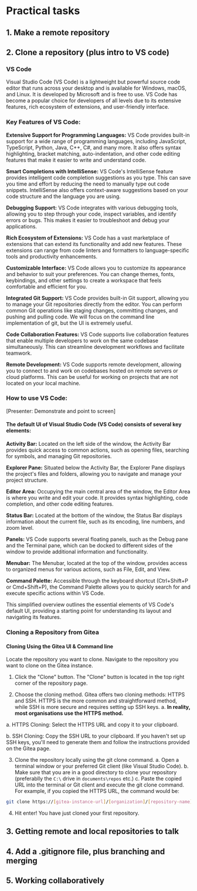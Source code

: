 # Practical tasks

## 1. Make a remote repository

## 2. Clone a repository (plus intro to VS code)

### VS Code

Visual Studio Code (VS Code) is a lightweight but powerful source code editor that runs across your desktop and is available for Windows, macOS, and Linux. It is developed by Microsoft and is free to use. VS Code has become a popular choice for developers of all levels due to its extensive features, rich ecosystem of extensions, and user-friendly interface.

### Key Features of VS Code:

**Extensive Support for Programming Languages:** VS Code provides built-in support for a wide range of programming languages, including JavaScript, TypeScript, Python, Java, C++, C#, and many more. It also offers syntax highlighting, bracket matching, auto-indentation, and other code editing features that make it easier to write and understand code.

**Smart Completions with IntelliSense:** VS Code's IntelliSense feature provides intelligent code completion suggestions as you type. This can save you time and effort by reducing the need to manually type out code snippets. IntelliSense also offers context-aware suggestions based on your code structure and the language you are using.

**Debugging Support:** VS Code integrates with various debugging tools, allowing you to step through your code, inspect variables, and identify errors or bugs. This makes it easier to troubleshoot and debug your applications.

**Rich Ecosystem of Extensions:** VS Code has a vast marketplace of extensions that can extend its functionality and add new features. These extensions can range from code linters and formatters to language-specific tools and productivity enhancements.

**Customizable Interface:** VS Code allows you to customize its appearance and behavior to suit your preferences. You can change themes, fonts, keybindings, and other settings to create a workspace that feels comfortable and efficient for you.

**Integrated Git Support:** VS Code provides built-in Git support, allowing you to manage your Git repositories directly from the editor. You can perform common Git operations like staging changes, committing changes, and pushing and pulling code. We will focus on the command line implementation of git, but the UI is extremely useful.

**Code Collaboration Features:** VS Code supports live collaboration features that enable multiple developers to work on the same codebase simultaneously. This can streamline development workflows and facilitate teamwork.

**Remote Development:** VS Code supports remote development, allowing you to connect to and work on codebases hosted on remote servers or cloud platforms. This can be useful for working on projects that are not located on your local machine.

### How to use VS Code:

[Presenter: Demonstrate and point to screen]
#### The default UI of Visual Studio Code (VS Code) consists of several key elements:

**Activity Bar:** Located on the left side of the window, the Activity Bar provides quick access to common actions, such as opening files, searching for symbols, and managing Git repositories.

**Explorer Pane:** Situated below the Activity Bar, the Explorer Pane displays the project's files and folders, allowing you to navigate and manage your project structure.

**Editor Area:** Occupying the main central area of the window, the Editor Area is where you write and edit your code. It provides syntax highlighting, code completion, and other code editing features.

**Status Bar:** Located at the bottom of the window, the Status Bar displays information about the current file, such as its encoding, line numbers, and zoom level.

**Panels:** VS Code supports several floating panels, such as the Debug pane and the Terminal pane, which can be docked to different sides of the window to provide additional information and functionality.

**Menubar:** The Menubar, located at the top of the window, provides access to organized menus for various actions, such as File, Edit, and View.

**Command Palette:** Accessible through the keyboard shortcut (Ctrl+Shift+P or Cmd+Shift+P), the Command Palette allows you to quickly search for and execute specific actions within VS Code.

This simplified overview outlines the essential elements of VS Code's default UI, providing a starting point for understanding its layout and navigating its features.

### Cloning a Repository from Gitea

#### Cloning Using the Gitea UI & Command line
Locate the repository you want to clone. Navigate to the repository you want to clone on the Gitea instance.

1. Click the "Clone" button. The "Clone" button is located in the top right corner of the repository page.

2. Choose the cloning method. Gitea offers two cloning methods: HTTPS and SSH. HTTPS is the more common and straightforward method, while SSH is more secure and requires setting up SSH keys.
a. **In reality, most organisations use the HTTPS method.**

a. HTTPS Cloning: Select the HTTPS URL and copy it to your clipboard.

b. SSH Cloning: Copy the SSH URL to your clipboard. If you haven't set up SSH keys, you'll need to generate them and follow the instructions provided on the Gitea page.

3. Clone the repository locally using the git clone command. 
a. Open a terminal window or your preferred Git client (like Visual Studio Code). 
b. Make sure that you are in a good directory to clone your repository (preferablly the `C:\` drive in `documents\repos` etc.)
c. Paste the copied URL into the terminal or Git client and execute the git clone command. 
For example, if you copied the HTTPS URL, the command would be:

```bash
git clone https://[gitea-instance-url]/[organization]/[repository-name].git
```

4. Hit enter! You have just cloned your first repository.


## 3. Getting remote and local repositories to talk

## 4. Add a .gitignore file, plus branching and merging

## 5. Working collaboratively
